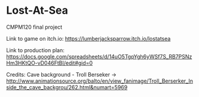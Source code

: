 # Lost-At-Sea
CMPM120 final project

Link to game on itch.io: https://lumberjacksparrow.itch.io/lostatsea

Link to production plan: https://docs.google.com/spreadsheets/d/14uO5TgpYgh6yWSf7S_RB7PSNzHm3HKtQO-vD046FtBI/edit#gid=0

Credits:
Cave background - Troll Berseker -> http://www.animationsource.org/balto/en/view_fanimage/Troll_Berserker_Inside_the_cave_backgrou/262.html&numart=5969

